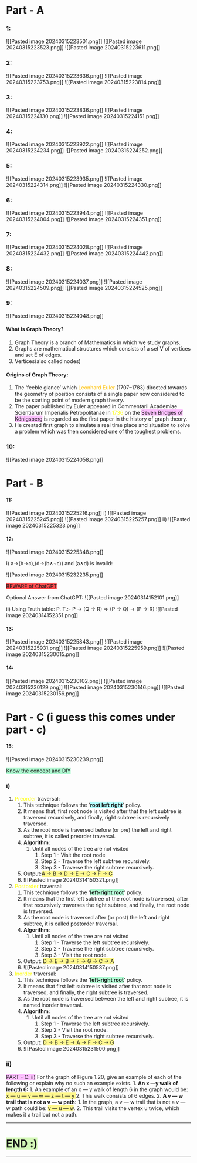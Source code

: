 # Part - A
### 1:
![[Pasted image 20240315223501.png]]
![[Pasted image 20240315223523.png]]
![[Pasted image 20240315223611.png]]

### 2:
![[Pasted image 20240315223636.png]]
![[Pasted image 20240315223753.png]]
![[Pasted image 20240315223814.png]]

### 3:
![[Pasted image 20240315223836.png]]
![[Pasted image 20240315224130.png]]
![[Pasted image 20240315224151.png]]

### 4:
![[Pasted image 20240315223922.png]]
![[Pasted image 20240315224234.png]]
![[Pasted image 20240315224252.png]]



### 5:
![[Pasted image 20240315223935.png]]
![[Pasted image 20240315224314.png]]
![[Pasted image 20240315224330.png]]



### 6:
![[Pasted image 20240315223944.png]]
![[Pasted image 20240315224004.png]]
![[Pasted image 20240315224351.png]]


### 7:
![[Pasted image 20240315224028.png]]
![[Pasted image 20240315224432.png]]
![[Pasted image 20240315224442.png]]

### 8:
![[Pasted image 20240315224037.png]]
![[Pasted image 20240315224509.png]]
![[Pasted image 20240315224525.png]]

### 9:
![[Pasted image 20240315224048.png]]
#### What is Graph Theory?
1. Graph Theory is a branch of Mathematics in which we study graphs.
2. Graphs are mathematical structures which consists of a set V of vertices and set E of edges. 
3. Vertices(also called nodes)
#### Origins of Graph Theory:
1. The ‘feeble glance’ which <font color="#ffc000">Leonhard Euler</font> (1707–1783) directed towards the geometry of position consists of a single paper now considered to be the starting point of modern graph theory.
2. The paper published by Euler appeared in Commentarii Academiae Scientiarum Imperialis Petropolitanae in <font color="#ffff00">1736</font> on the <span style="background:#fdbfff">Seven Bridges of Königsberg</span> is regarded as the first paper in the history of graph theory.
3. He created first graph to simulate a real time place and situation to solve a problem which was then considered one of the toughest problems.

### 10:
![[Pasted image 20240315224058.png]]

# Part - B

#### 11:
![[Pasted image 20240315225216.png]]
i)
![[Pasted image 20240315225245.png]]
![[Pasted image 20240315225257.png]]
ii)
![[Pasted image 20240315225323.png]]

#### 12:
![[Pasted image 20240315225348.png]]

i) a→(b→c),(d→(b∧¬c)) and (a∧d) is invalid:

![[Pasted image 20240315232235.png]]

<span style="background:#ff4d4f">BEWARE of ChatGPT</span>

Optional Answer from ChatGPT:
 ![[Pasted image 20240314152101.png]]

ii) Using Truth table: P. T.:- P -> (Q -> R) => (P -> Q) -> (P -> R)
![[Pasted image 20240314152351.png]]

#### 13:
![[Pasted image 20240315225843.png]]
![[Pasted image 20240315225931.png]]
![[Pasted image 20240315225959.png]]
![[Pasted image 20240315230015.png]]


#### 14:
![[Pasted image 20240315230102.png]]
![[Pasted image 20240315230129.png]]
![[Pasted image 20240315230146.png]]
![[Pasted image 20240315230156.png]]

# Part - C (i guess this comes under part - c)
#### 15:
![[Pasted image 20240315230239.png]]

<span style="background:#affad1">Know the concept and DIY</span>

### i)
1. <font color="#ffff00">Preorder</font> traversal:
	1. This technique follows the '**<span style="background:#b1ffff">root left right</span>**' policy.
	2. It means that, first root node is visited after that the left subtree is traversed recursively, and finally, right subtree is recursively traversed. 
	3. As the root node is traversed before (or pre) the left and right subtree, it is called preorder traversal.
	4. **Algorithm**:
		1. Until all nodes of the tree are not visited  
			1.  Step 1 - Visit the root node  
			2. Step 2 - Traverse the left subtree recursively.  
			3. Step 3 - Traverse the right subtree recursively.
	5. Output:<span style="background:#fff88f">A → B → D → E → C → F → G</span>
	6. ![[Pasted image 20240314150321.png]]
2. <font color="#ffff00">Postorder</font> traversal:
	1. This technique follows the '**<span style="background:#affad1">left-right root</span>**' policy. 
	2. It means that the first left subtree of the root node is traversed, after that recursively traverses the right subtree, and finally, the root node is traversed. 
	3. As the root node is traversed after (or post) the left and right subtree, it is called postorder traversal.
	4. **Algorithm**:
		1. Until all nodes of the tree are not visited  
			1. Step 1 - Traverse the left subtree recursively.  
			2. Step 2 - Traverse the right subtree recursively.  
			3. Step 3 - Visit the root node.
	5. Output: <span style="background:#fff88f">D → E → B → F → G → C → A</span>
	6. ![[Pasted image 20240314150537.png]]
3. <font color="#ffff00">Inorder</font> traversal:
	1. This technique follows the '**<span style="background:#affad1">left-right root</span>**' policy. 
	2. It means that first left subtree is visited after that root node is traversed, and finally, the right subtree is traversed. 
	3. As the root node is traversed between the left and right subtree, it is named inorder traversal.
	5. **Algorithm**:
		1. Until all nodes of the tree are not visited  
			1. Step 1 - Traverse the left subtree recursively.  
			2. Step 2 - Visit the root node.
			3. Step 3 - Traverse the right subtree recursively.
	6. Output: <span style="background:#fff88f">D → B → E → A → F → C → G</span>
	7. ![[Pasted image 20240315231500.png]]

### ii)
<span style="background:#fdbfff">PART - C: ii)</span> For the graph of Figure 1.20, give an example of each of the following or explain why no such an example exists. 
	1. **An x —y walk of length 6:**
		1. An example of an x — y walk of length 6 in the graph would be: <span style="background:#fff88f">x — u — v — w — z — t — y </span>
		2. This walk consists of 6 edges.
	2. **A v — w trail that is not a v — w path:**
		1. In the graph, a v — w trail that is not a v — w path could be: <span style="background:#fff88f">v — u — w</span>. 
		2. This trail visits the vertex u twice, which makes it a trail but not a path.



----------
# <span style="background:#d3f8b6">END :)</span>

-----------

